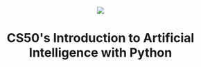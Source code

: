 <p align="center"> 
  <img src="https://github.com/user-attachments/assets/91c1846d-1935-4b25-aaaf-0cf681dc08b2" />
</p>

<h1 align="center"> CS50's Introduction to Artificial Intelligence with Python </h1>
